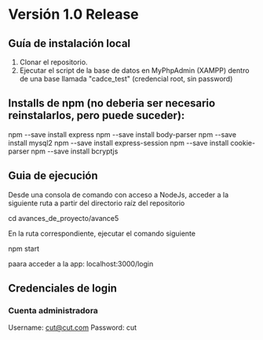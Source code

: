 # Versión 1.0 Release 

## Guía de instalación local 

1) Clonar el repositorio. 
2) Ejecutar el script de la base de datos en MyPhpAdmin (XAMPP) dentro de una base llamada "cadce_test" (credencial root, sin password)

## Installs de npm (no deberia ser necesario reinstalarlos, pero puede suceder):
npm --save install express
npm --save install body-parser
npm --save install mysql2
npm --save install express-session
npm --save install cookie-parser
npm --save install bcryptjs


## Guia de ejecución
Desde una consola de comando con acceso a NodeJs, acceder a la siguiente ruta a partir del directorio raíz del repositorio

cd avances_de_proyecto/avance5

En la ruta correspondiente, ejecutar el comando siguiente

npm start

paara acceder a la app: localhost:3000/login

## Credenciales de login

### Cuenta administradora
Username: cut@cut.com
Password: cut

